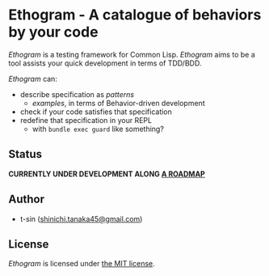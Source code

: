 # Ethogram - A catalogue of behaviors by your code

*Ethogram* is a testing framework for Common Lisp. *Ethogram* aims to be a tool assists your quick development in terms of TDD/BDD.

*Ethogram* can:

- describe specification as *patterns*
    - *examples*, in terms of Behavior-driven development
- check if your code satisfies that specification
- redefine that specification in your REPL
    - with `bundle exec guard` like something?

## Status

**CURRENTLY UNDER DEVELOPMENT ALONG [A ROADMAP](roadmap.md)**

## Author

- t-sin (<shinichi.tanaka45@gmail.com>)

## License

*Ethogram* is licensed under [the MIT license](LICENSE).
